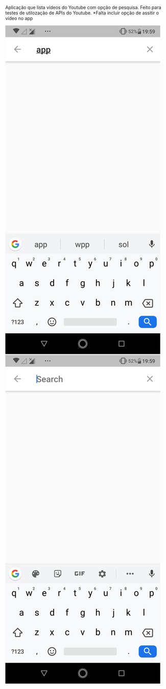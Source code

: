Aplicação que lista vídeos do Youtube com opção de pesquisa. Feito para testes de utilozação de APIs do Youtube. 
*Falta incluir opção de assitir o vídeo no app

![alt text](https://github.com/thiagomotax/Youtube_api/blob/master/2.png)
![alt text](https://github.com/thiagomotax/Youtube_api/blob/master/1.png)
